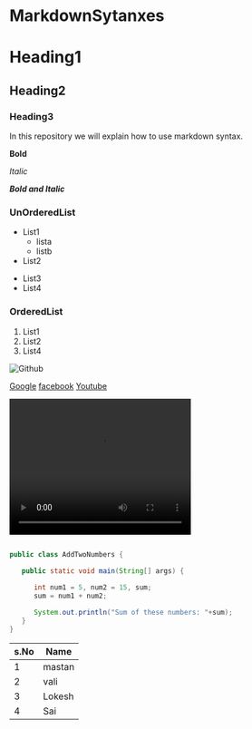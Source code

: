 # MarkdownSytanxes
# Heading1
## Heading2
### Heading3
In this repository we will explain how to use markdown syntax.


**Bold**

*Italic*

***Bold and Italic***

### UnOrderedList

* List1
  * lista
  * listb
* List2
- List3
- List4

### OrderedList
1. List1
2. List2
3. List4


![Github](https://raw.githubusercontent.com/mastan511/MarkdownSytanxes/main/india_icon.jpg)


[Google](https://www.google.com)
[facebook](https://www.facebook.com)
[Youtube](https://www.youtube.com)





<video width="320" height="240" controls>
  <source src="http://techslides.com/demos/sample-videos/small.mp4" type="video/mp4">
</video>

```java

public class AddTwoNumbers {

   public static void main(String[] args) {
        
      int num1 = 5, num2 = 15, sum;
      sum = num1 + num2;

      System.out.println("Sum of these numbers: "+sum);
   }
}

```

s.No|Name
----|-----
1|mastan
2|vali
3|Lokesh
4|Sai


